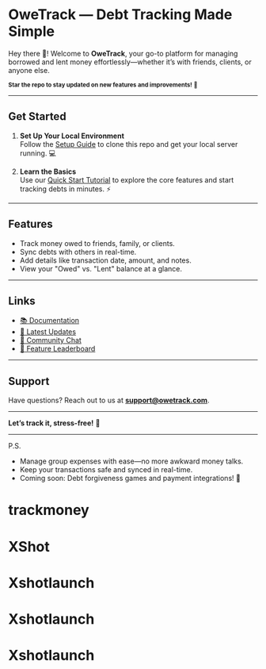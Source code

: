 # **OweTrack — Debt Tracking Made Simple**

Hey there 👋! Welcome to **OweTrack**, your go-to platform for managing borrowed and lent money effortlessly—whether it’s with friends, clients, or anyone else.

<sub>**Star the repo to stay updated on new features and improvements!** 🌟</sub>

---

## **Get Started**

1. **Set Up Your Local Environment**  
   Follow the [Setup Guide](#) to clone this repo and get your local server running. 💻

2. **Learn the Basics**  
   Use our [Quick Start Tutorial](#) to explore the core features and start tracking debts in minutes. ⚡️

---

## **Features**

- Track money owed to friends, family, or clients.
- Sync debts with others in real-time.
- Add details like transaction date, amount, and notes.
- View your "Owed" vs. "Lent" balance at a glance.

---

## **Links**

- [📚 Documentation](#)
- [📣 Latest Updates](#)
- [💬 Community Chat](#)
- [🌟 Feature Leaderboard](#)

---

## **Support**

Have questions? Reach out to us at **support@owetrack.com**.

---

**Let’s track it, stress-free!** 🌟

---

P.S.

- Manage group expenses with ease—no more awkward money talks.
- Keep your transactions safe and synced in real-time.
- Coming soon: Debt forgiveness games and payment integrations! 🚀
# trackmoney
# XShot
# Xshotlaunch
# Xshotlaunch
# Xshotlaunch
